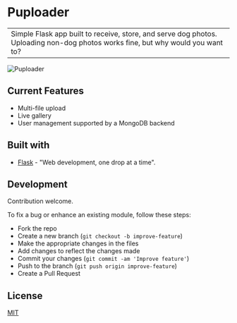 # Puploader
<table>
<tr>
<td>
Simple Flask app built to receive, store, and serve dog photos. Uploading non-dog photos works fine, but why would you want to?
</td>
</tr>
</table>

![Puploader](https://user-images.githubusercontent.com/64701075/155412232-fab10c9f-27cd-49ab-a500-e20c0b19bf46.png)

## Current Features
- Multi-file upload
- Live gallery
- User management supported by a MongoDB backend

## Built with 

- [Flask](https://flask.palletsprojects.com/en/2.0.x/) - "Web development, one drop at a time".

## Development
Contribution welcome.

To fix a bug or enhance an existing module, follow these steps:

- Fork the repo
- Create a new branch (`git checkout -b improve-feature`)
- Make the appropriate changes in the files
- Add changes to reflect the changes made
- Commit your changes (`git commit -am 'Improve feature'`)
- Push to the branch (`git push origin improve-feature`)
- Create a Pull Request 

## License
[MIT](https://choosealicense.com/licenses/mit/)
